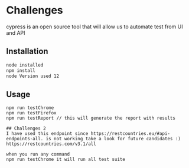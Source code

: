# Challenges

cypress is an open source tool that will allow us to automate test from UI and API

## Installation


```bash
node installed
npm install
node Version used 12 

```

## Usage

```Execution you can run on Chrome or Firefox
npm run testChrome
npm run testFirefox
npm run testReport // this will generate the report with results

## Challenges 2
I have used this endpoint since https://restcountries.eu/#api-endpoints-all. is not working take a look for future candidates :)
https://restcountries.com/v3.1/all

when you run any command
npm run testChrome it will run all test suite

